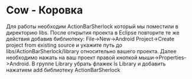 Cow - Коровка
===

Для работы необходим ActionBarSherlock который мы поместили в директорию libs.
После открытия проекта в Eclipse повторите те же действия добавив библиотеку:
File->New->Android Project->Create project from existing source
и укажите путь до libs/ActionBarSherlock/library относительно вашего проекта.
Далее необходимо нажать на ваш проект правой кнопкой мыши->Properties->Android.
В группе Library убрать флажек ls Library и добавить нажатием add библиотеку ActionBarSherlock
